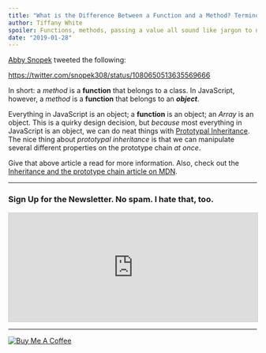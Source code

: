 ```yaml
---
title: "What is the Difference Between a Function and a Method? Terminology Pt. 1"
author: Tiffany White
spoiler: Functions, methods, passing a value all sound like jargon to new developers but these are key concepts to understand. What do they mean and what is the difference between them?
date: "2019-01-28"
---
```


[Abby Snopek](https://twitter.com/snopek308) tweeted the following:

https://twitter.com/snopek308/status/1080650513635569666

In short: a *method* is a **function** that belongs to a class. In JavaScript, however, a *method* is a **function** that belongs to an ***object***.

Everything in JavaScript is an object; a **function** is an object; an *Array* is an object. This is a quirky design decision, but *because* most everything in JavaScript is an object, we can do neat things with  [Prototypal Inheritance](https://medium.com/javascript-scene/master-the-javascript-interview-what-s-the-difference-between-class-prototypal-inheritance-e4cd0a7562e9). The nice thing about *prototypal inheritance* is that we can manipulate several different properties on the prototype chain *at once*.

Give that above article a read for more information. Also, check out the [Inheritance and the prototype chain article on MDN](https://developer.mozilla.org/en-US/docs/Web/JavaScript/Inheritance_and_the_prototype_chain).


---

### Sign Up for the Newsletter. No spam. I hate that, too.

<iframe scrolling="no" width="100% !important" height="220px" style="border:1px #ccc solid !important" class="lazyload" src="https://buttondown.email/tiffanywhite? as_embed=true"></iframe>

---
<a href="https://www.buymeacoffee.com/twhitedev" target="_blank"><img src="https://www.buymeacoffee.com/assets/img/custom_images/purple_img.png" alt="Buy Me A Coffee" style="height: auto !important;width: auto !important;" ></a>